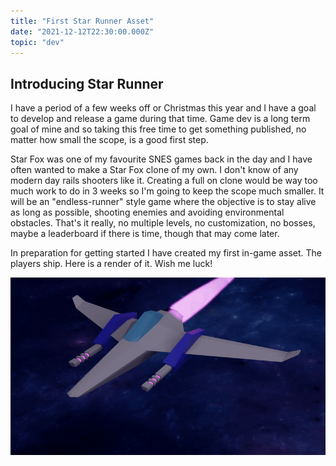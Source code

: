 ```yaml
---
title: "First Star Runner Asset"
date: "2021-12-12T22:30:00.000Z"
topic: "dev"
---
```


## Introducing Star Runner

I have a period of a few weeks off or Christmas this year and I have a goal to develop and release a game during that time. Game dev is a long term goal of mine and so taking this free time to get something published, no matter how small the scope, is a good first step.

Star Fox was one of my favourite SNES games back in the day and I have often wanted to make a Star Fox clone of my own. I don't know of any modern day rails shooters like it. Creating a full on clone would be way too much work to do in 3 weeks so I'm going to keep the scope much smaller. It will be an "endless-runner" style game where the objective is to stay alive as long as possible, shooting enemies and avoiding environmental obstacles. That's it really, no multiple levels, no customization, no bosses, maybe a leaderboard if there is time, though that may come later.

In preparation for getting started I have created my first in-game asset. The players ship. Here is a render of it. Wish me luck!

![Star Runner Ship](./assets/StarRunner.gif)
